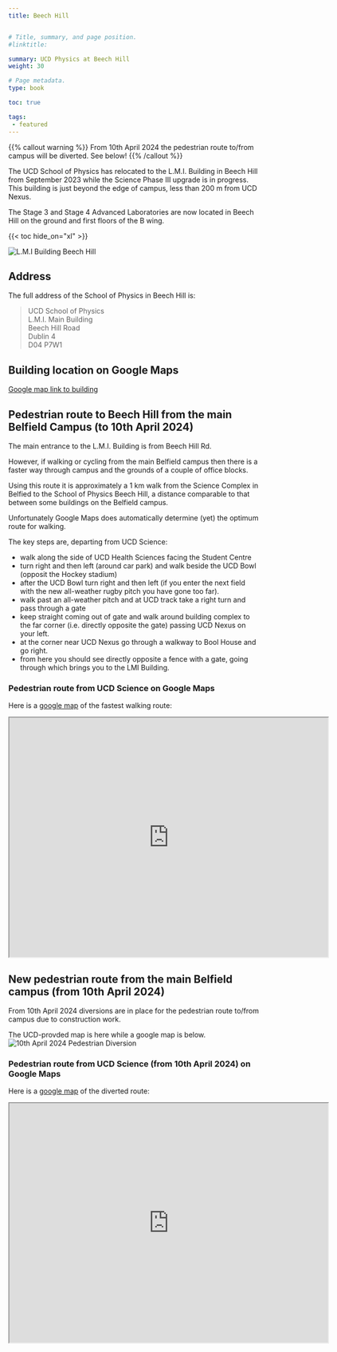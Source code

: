 ```yaml
---
title: Beech Hill


# Title, summary, and page position.
#linktitle: 

summary: UCD Physics at Beech Hill
weight: 30

# Page metadata.
type: book

toc: true

tags:
 - featured
---
```


{{% callout warning %}}
From 10th April 2024 the pedestrian route to/from campus will be diverted. See below! 
{{% /callout %}}

The UCD School of Physics has relocated to the L.M.I. Building in
Beech Hill from September 2023 while the Science Phase III upgrade is
in progress. This building is just beyond the edge of campus, less than 200 m from UCD Nexus. 

The Stage 3 and Stage 4 Advanced Laboratories are now located in Beech
Hill on the ground and first floors of the B wing.

{{< toc hide_on="xl" >}}

![L.M.I Building Beech Hill](Beech_Hill_LMI.jpeg "L.M.I. Building Beech Hill")



## Address

The full address of the School of Physics in Beech Hill is:

> UCD School of Physics<br/>
> L.M.I. Main Building<br/>
> Beech Hill Road<br/>
> Dublin 4 <br/>
> D04 P7W1 

## Building location on Google Maps

[Google map link to building](https://goo.gl/maps/YLSySLXPLkqseiSV9)




## Pedestrian route to Beech Hill from the main Belfield Campus (to 10th April 2024)

The main entrance to the L.M.I. Building is from Beech Hill Rd.

However, if walking or cycling from the main Belfield campus then
there is a faster way through campus and the grounds of a couple of
office blocks.

Using this route it is approximately a 1 km walk from the Science
Complex in Belfied to the School of Physics Beech Hill, a distance
comparable to that between some buildings on the Belfield campus.

Unfortunately Google Maps does automatically determine (yet) the
optimum route for walking.

The key steps are, departing from UCD Science:
* walk along the side of UCD Health Sciences facing the Student Centre
* turn right and then left (around car park) and walk beside the UCD Bowl (opposit the Hockey stadium)
* after the UCD Bowl turn right and then left (if you enter the next field with the new all-weather rugby pitch you have gone too far).
* walk past an all-weather pitch and at UCD track take a right turn and pass through a gate
* keep straight coming out of gate and walk around building complex to the far corner (i.e. directly opposite the gate) passing UCD Nexus on your left.
* at the corner near UCD Nexus go through a walkway to Bool House and go right.
* from here you should see directly opposite a fence with a gate, going through which brings you to the LMI Building.

### Pedestrian route from UCD Science on Google Maps
Here is a [google map](https://www.google.com/maps/d/u/0/viewer?hl=en&mid=19lbVXGlURHNKaJtYDhzR38i3BB_ETWo&ll=53.31148168133552%2C-6.230624650000012&z=16) of the fastest walking route:
<iframe src="https://www.google.com/maps/d/u/0/embed?mid=19lbVXGlURHNKaJtYDhzR38i3BB_ETWo&ehbc=2E312F" width="640" height="480"></iframe>

## New pedestrian route from the main Belfield campus (from 10th April 2024)

From 10th April 2024 diversions are in place for the pedestrian route to/from campus due to construction work.

The UCD-provded map is here while a google map is below.
![10th April 2024 Pedestrian Diversion](10th_April_Ped_Diversion.png "10th April 2024 Pedestrian Diversion")

### Pedestrian route from UCD Science (from 10th April 2024) on Google Maps

Here is a [google map](https://www.google.com/maps/d/viewer?mid=1Iju40xt-XBntm09zrTh7U79kj-hkQ1Q&usp=sharing) of the diverted route:
<iframe src="https://www.google.com/maps/d/embed?mid=1Iju40xt-XBntm09zrTh7U79kj-hkQ1Q&ehbc=2E312F" width="640" height="480"></iframe>


